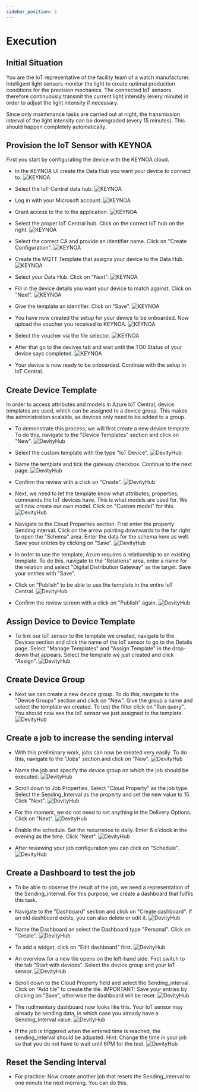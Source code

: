 ```yaml
---
sidebar_position: 2
---
```


# Execution


## Initial Situation

You are the IoT representative of the facility team of a watch manufacturer. 
Intelligent light sensors monitor the light to create optimal production conditions for the precision mechanics. 
The connected IoT sensors therefore continuously transmit the current light intensity (every minute) in order to adjust the light intensity if necessary. 

Since only maintenance tasks are carried out at night, the transmission interval of the light intensity can be downgraded (every 15 minutes). 
This should happen completely automatically.



## Provision the IoT Sensor with KEYNOA

First you start by configurating the device with the KEYNOA cloud.

- In the KEYNOA UI create the Data Hub you want your device to connect to.
![KEYNOA](/img/KEYNOA/Dashboard.png)

- Select the IoT-Central data hub.
![KEYNOA](/img/KEYNOA/IoT-Central/Data-Hub.png)

- Log in with your Microsoft account.
![KEYNOA](/img/KEYNOA/IoT-Central/Microsoft-login.png)

- Grant access to the to the application.
![KEYNOA](/img/KEYNOA/IoT-Central/Microsoft-login-2.png)

- Select the proper IoT Central hub. Click on the correct IoT hub on the right.
![KEYNOA](/img/KEYNOA/IoT-Central/Data-Hub-details.png)

- Select the correct CA and provide an identifier name. Click on "Create Configuration".
![KEYNOA](/img/KEYNOA/IoT-Central/Data-Hub-details-2.png)

- Create the MQTT Template that assigns your device to the Data Hub.
![KEYNOA](/img/KEYNOA/Dashboard.png)

- Select your Data Hub. Click on "Next".
![KEYNOA](/img/KEYNOA/IoT-Central/MQTT-template-1.png)

- Fill in the device details you want your device to match against. Click on "Next".
![KEYNOA](/img/KEYNOA/MQTT-template-2.png)

- Give the template an identifier. Click on "Save".
![KEYNOA](/img/KEYNOA/MQTT-template-3.png)

- You have now created the setup for your device to be onboarded. Now upload the voucher you received to KEYNOA.
![KEYNOA](/img/KEYNOA/upload-voucher.png)

- Select the voucher via the file selector.
![KEYNOA](/img/KEYNOA/upload-voucher-2.png)

- After that go to the devives tab and wait until the TO0 Status of your device says completed.
![KEYNOA](/img/KEYNOA/TO0.png)

- Your device is now ready to be onboarded. Continue with the setup in IoT Central.

## Create Device Template
In order to access attributes and models in Azure IoT Central, device templates are used, which can be assigned to a device group. 
This makes the administration scalable, as devices only need to be added to a group.

- To demonstrate this process, we will first create a new device template. To do this, navigate to the "Device Templates" section and click on "New".
![DevityHub](/img/az/1.png)
- Select the custom template with the type "IoT Device".
![DevityHub](/img/az/2.png)
- Name the template and tick the gateway checkbox. Continue to the next page.
![DevityHub](/img/az/3.png)
- Confirm the review with a click on "Create".
![DevityHub](/img/az/4.png)

- Next, we need to let the template know what attributes, properties, commands the IoT devices have. This is what models are used for. We will now create our own model. Click on "Custom model" for this.
![DevityHub](/img/az/5.png)

- Navigate to the Cloud Properties section. First enter the property Sending interval. Click on the arrow pointing downwards to the far right to open the "Schema" area. Enter the data for the schema here as well. Save your entries by clicking on "Save".
![DevityHub](/img/az/6.png)

- In order to use the template, Azure requires a relationship to an existing template. To do this, navigate to the "Relations" area, enter a name for the relation and select "Digital Distribution Gateway" as the target. Save your entries with "Save".
- Click on "Publish" to be able to use the template in the entire IoT Central.
![DevityHub](/img/az/7.png)
- Confirm the review screen with a click on "Publish" again.
![DevityHub](/img/az/8.png)

## Assign Device to Device Template

- To link our IoT sensor to the template we created, navigate to the Devices section and click the name of the IoT sensor to go to the Details page. Select "Manage Templates" and "Assign Template" in the drop-down that appears. Select the template we just created and click "Assign".
![DevityHub](/img/az/23.png)



## Create Device Group
- Next we can create a new device group. To do this, navigate to the "Device Groups" section and click on "New". Give the group a name and select the template we created. To test the filter click on "Run query". You should now see the IoT sensor we just assigned to the template.
![DevityHub](/img/az/9.png)





## Create a job to increase the sending interval
- With this preliminary work, jobs can now be created very easily. To do this, navigate to the "Jobs" section and click on "New".
![DevityHub](/img/az/10.png)


- Name the job and specify the device group on which the job should be executed.
![DevityHub](/img/az/11.png)

- Scroll down to Job Properties. Select "Cloud Property" as the job type. Select the Sending_Interval as the property and set the new value to 15. Click "Next".
![DevityHub](/img/az/12.png)
	
- For the moment, we do not need to set anything in the Delivery Options. Click on "Next".
![DevityHub](/img/az/13.png)

- Enable the schedule. Set the recurrence to daily. Enter 6 o'clock in the evening as the time. Click "Next".
![DevityHub](/img/az/14.png)

- After reviewing your job configuration you can click on "Schedule".
![DevityHub](/img/az/15.png)
	
## Create a Dashboard to test the job
- To be able to observe the result of the job, we need a representation of the Sending_interval. For this purpose, we create a dashboard that fulfils this task.
- Navigate to the "Dashboard" section and click on "Create dashboard". If an old dashboard exists, you can also delete or edit it.
![DevityHub](/img/az/16.png)

- Name the Dashboard an select the Dashboard type "Personal". Click on "Create".
![DevityHub](/img/az/17.png)

- To add a widget, click on "Edit dashboard" first.
![DevityHub](/img/az/18.png)

- An overview for a new tile opens on the left-hand side. First switch to the tab "Start with devices". Select the device group and your IoT sensor.
![DevityHub](/img/az/19.png)

- Scroll down to the Cloud Property field and select the Sending_interval. Click on "Add tile" to create the tile. IMPORTANT: Save your entries by clicking on "Save", otherwise the dashboard will be reset.
![DevityHub](/img/az/20.png)

- The rudimentary dashboard now looks like this. Your IoT sensor may already be sending data, in which case you already have a Sending_Interval value.
![DevityHub](/img/az/21.png)

- If the job is triggered when the entered time is reached, the sending_interval should be adjusted. Hint: Change the time in your job so that you do not have to wait until 6PM for the test.
![DevityHub](/img/az/22.png)

## Reset the Sending Interval
- For practice: Now create another job that resets the Sending_interval to one minute the next morning. You can do this.
	
